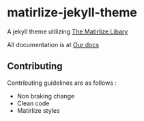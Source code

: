 # matirlize-jekyll-theme
A jekyll theme utilizing [The Matirlize Libary](https://materializecss.com/)

All documentation is at [Our docs](https://godalming123.github.io/matirlize-jekyll-theme/)

## Contributing
Contributing guidelines are as follows :
- Non braking change
- Clean code
- Matirlize styles
